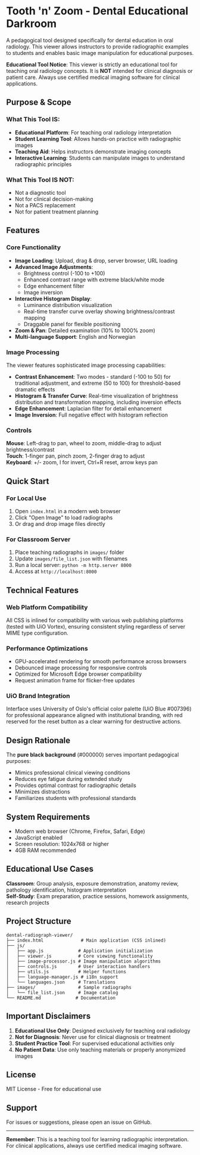 # Tooth 'n' Zoom - Dental Educational Darkroom

A pedagogical tool designed specifically for dental education in oral radiology. This viewer allows instructors to provide radiographic examples to students and enables basic image manipulation for educational purposes.

**Educational Tool Notice**: This viewer is strictly an educational tool for teaching oral radiology concepts. It is **NOT** intended for clinical diagnosis or patient care. Always use certified medical imaging software for clinical applications.

## Purpose & Scope

### What This Tool IS:
- **Educational Platform**: For teaching oral radiology interpretation
- **Student Learning Tool**: Allows hands-on practice with radiographic images
- **Teaching Aid**: Helps instructors demonstrate imaging concepts
- **Interactive Learning**: Students can manipulate images to understand radiographic principles

### What This Tool IS NOT:
- Not a diagnostic tool
- Not for clinical decision-making
- Not a PACS replacement
- Not for patient treatment planning

## Features

### Core Functionality
- **Image Loading**: Upload, drag & drop, server browser, URL loading
- **Advanced Image Adjustments**: 
  - Brightness control (-100 to +100)
  - Enhanced contrast range with extreme black/white mode
  - Edge enhancement filter
  - Image inversion
- **Interactive Histogram Display**:
  - Luminance distribution visualization
  - Real-time transfer curve overlay showing brightness/contrast mapping
  - Draggable panel for flexible positioning
- **Zoom & Pan**: Detailed examination (10% to 1000% zoom)
- **Multi-language Support**: English and Norwegian

### Image Processing

The viewer features sophisticated image processing capabilities:
- **Contrast Enhancement**: Two modes - standard (-100 to 50) for traditional adjustment, and extreme (50 to 100) for threshold-based dramatic effects
- **Histogram & Transfer Curve**: Real-time visualization of brightness distribution and transformation mapping, including inversion effects
- **Edge Enhancement**: Laplacian filter for detail enhancement
- **Image Inversion**: Full negative effect with histogram reflection

### Controls

**Mouse**: Left-drag to pan, wheel to zoom, middle-drag to adjust brightness/contrast  
**Touch**: 1-finger pan, pinch zoom, 2-finger drag to adjust  
**Keyboard**: +/- zoom, I for invert, Ctrl+R reset, arrow keys pan

## Quick Start

### For Local Use
1. Open `index.html` in a modern web browser
2. Click "Open Image" to load radiographs
3. Or drag and drop image files directly

### For Classroom Server
1. Place teaching radiographs in `images/` folder
2. Update `images/file_list.json` with filenames
3. Run a local server: `python -m http.server 8000`
4. Access at `http://localhost:8000`

## Technical Features

### Web Platform Compatibility
All CSS is inlined for compatibility with various web publishing platforms (tested with UiO Vortex), ensuring consistent styling regardless of server MIME type configuration.

### Performance Optimizations
- GPU-accelerated rendering for smooth performance across browsers
- Debounced image processing for responsive controls
- Optimized for Microsoft Edge browser compatibility
- Request animation frame for flicker-free updates

### UiO Brand Integration
Interface uses University of Oslo's official color palette (UiO Blue #007396) for professional appearance aligned with institutional branding, with red reserved for the reset button as a clear warning for destructive actions.

## Design Rationale

The **pure black background** (#000000) serves important pedagogical purposes:
- Mimics professional clinical viewing conditions
- Reduces eye fatigue during extended study
- Provides optimal contrast for radiographic details
- Minimizes distractions
- Familiarizes students with professional standards

## System Requirements

- Modern web browser (Chrome, Firefox, Safari, Edge)
- JavaScript enabled
- Screen resolution: 1024x768 or higher
- 4GB RAM recommended

## Educational Use Cases

**Classroom**: Group analysis, exposure demonstration, anatomy review, pathology identification, histogram interpretation  
**Self-Study**: Exam preparation, practice sessions, homework assignments, research projects

## Project Structure

```
dental-radiograph-viewer/
├── index.html              # Main application (CSS inlined)
├── js/
│   ├── app.js             # Application initialization
│   ├── viewer.js          # Core viewing functionality
│   ├── image-processor.js # Image manipulation algorithms
│   ├── controls.js        # User interaction handlers
│   ├── utils.js           # Helper functions
│   ├── language-manager.js # i18n support
│   └── languages.json     # Translations
├── images/                # Sample radiographs
│   └── file_list.json     # Image catalog
└── README.md             # Documentation
```

## Important Disclaimers

1. **Educational Use Only**: Designed exclusively for teaching oral radiology
2. **Not for Diagnosis**: Never use for clinical diagnosis or treatment
3. **Student Practice Tool**: For supervised educational activities only
4. **No Patient Data**: Use only teaching materials or properly anonymized images

## License

MIT License - Free for educational use

## Support

For issues or suggestions, please open an issue on GitHub.

---

**Remember**: This is a teaching tool for learning radiographic interpretation. For clinical applications, always use certified medical imaging software.